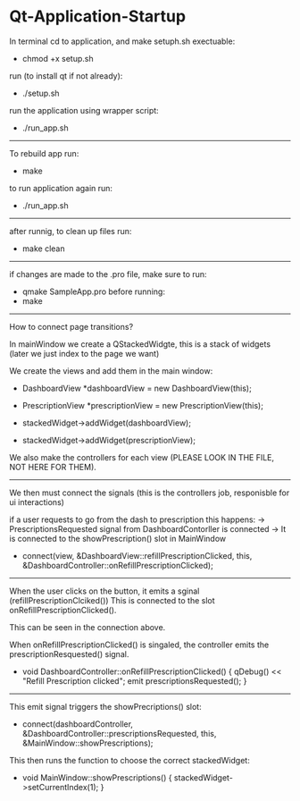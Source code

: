 # Qt-Application-Startup

In terminal cd to application, and make setuph.sh exectuable:
- chmod +x setup.sh

run (to install qt if not already):
- ./setup.sh

run the application using wrapper script:
- ./run_app.sh


----------------------------------

To rebuild app run:
- make

to run application again run:
- ./run_app.sh


---------------------------

after runnig, to clean up files run:
- make clean





---------------------------
if changes are made to the .pro file, make sure to run:
- qmake SampleApp.pro
before running:
- make







-------------------------------------------------------------------
How to connect page transitions?

In mainWindow we create a QStackedWidgte, this is a stack of widgets (later we just index to the page we want)

We create the views and add them in the main window:

- DashboardView *dashboardView = new DashboardView(this);
- PrescriptionView *prescriptionView = new PrescriptionView(this);

- stackedWidget->addWidget(dashboardView);
- stackedWidget->addWidget(prescriptionView);

We also make the controllers for each view (PLEASE LOOK IN THE FILE, NOT HERE FOR THEM).

-----------
We then must connect the signals (this is the controllers job, responisble for ui interactions)

if a user requests to go from the dash to prescription this happens:
-> PrescriptionsRequested signal from DashboardContorller is connected
-> It is connected to the showPrescription() slot in MainWindow
- connect(view, &DashboardView::refillPrescriptionClicked, this, &DashboardController::onRefillPrescriptionClicked);


---------
When the user clicks on the button, it emits a sginal (refillPrescriptionClciked())
This is connected to the slot onRefillPrescriptionClicked().

This can be seen in the connection above. 

When onRefillPrescriptionClicked() is singaled, the controller emits the prescriptionResquested() signal. 
- void DashboardController::onRefillPrescriptionClicked() {
    qDebug() << "Refill Prescription clicked";
    emit prescriptionsRequested();
    }


---------
This emit signal triggers the showPrecriptions() slot: 
- connect(dashboardController, &DashboardController::prescriptionsRequested, this, &MainWindow::showPrescriptions);

This then runs the function to choose the correct stackedWidget:
- void MainWindow::showPrescriptions() {
    stackedWidget->setCurrentIndex(1);
    }
